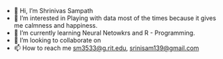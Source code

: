 - 👋 Hi, I’m Shrinivas Sampath
- 👀 I’m interested in Playing with data most of the times because it gives me calmness and happiness.
- 🌱 I’m currently learning Neural Netowkrs and R - Programming.
- 💞️ I’m looking to collaborate on 
- 📫 How to reach me sm3533@g.rit.edu, srinisam139@gmail.com

<!---
srinisam139/srinisam139 is a ✨ special ✨ repository because its `README.md` (this file) appears on your GitHub profile.
You can click the Preview link to take a look at your changes.
--->
